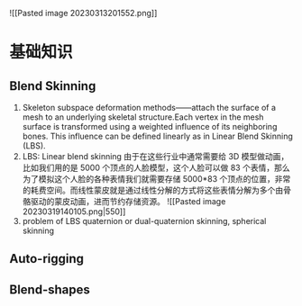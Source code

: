 ![[Pasted image 20230313201552.png]]


# 基础知识

## Blend Skinning
1. Skeleton subspace deformation methods——attach the surface of a mesh to an underlying skeletal structure.Each vertex in the mesh surface is transformed using a weighted influence of its neighboring bones. This influence can be defined linearly as in Linear Blend Skinning (LBS).
2. LBS: Linear blend skinning
     由于在这些行业中通常需要给 3D 模型做动画，比如我们用的是 5000 个顶点的人脸模型，这个人脸可以做 83 个表情，那么为了模拟这个人脸的各种表情我们就需要存储 5000\*83 个顶点的位置，非常的耗费空间。而线性蒙皮就是通过线性分解的方式将这些表情分解为多个由骨骼驱动的蒙皮动画，进而节约存储资源。
    ![[Pasted image 20230319140105.png|550]]
3. problem of LBS
     quaternion or dual-quaternion skinning, spherical skinning

## Auto-rigging

## Blend-shapes
